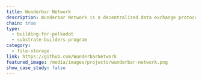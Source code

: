 ```yaml
---
title: Wunderbar Network
description: Wunderbar Network is a decentralized data exchange protocol.
chain: true
type:
  - building-for-polkadot
  - substrate-builders-program
category:
  - file-storage
link: https://github.com/WunderbarNetwork
featured_image: /media/images/projects/wunderbar-network.png
show_case_study: false
---
```

